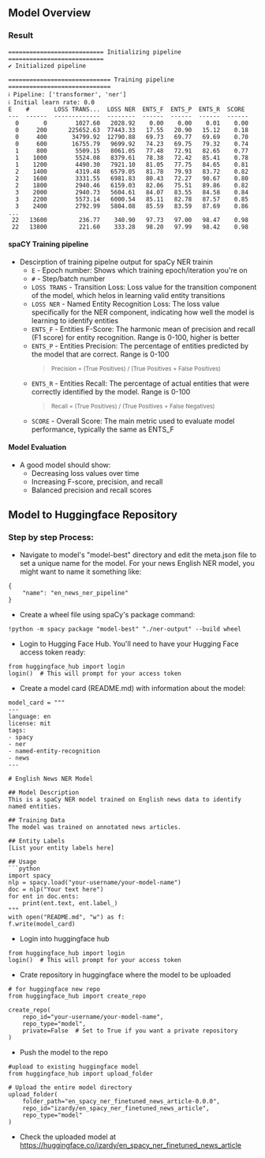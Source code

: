 ## Model Overview

### Result

```
=========================== Initializing pipeline ===========================
✔ Initialized pipeline

============================= Training pipeline =============================
ℹ Pipeline: ['transformer', 'ner']
ℹ Initial learn rate: 0.0
E    #       LOSS TRANS...  LOSS NER  ENTS_F  ENTS_P  ENTS_R  SCORE 
---  ------  -------------  --------  ------  ------  ------  ------
  0       0        1027.60   2028.92    0.00    0.00    0.01    0.00
  0     200      225652.63  77443.33   17.55   20.90   15.12    0.18
  0     400       34799.92  12790.88   69.73   69.77   69.69    0.70
  0     600       16755.79   9699.92   74.23   69.75   79.32    0.74
  1     800        5509.15   8061.05   77.48   72.91   82.65    0.77
  1    1000        5524.08   8379.61   78.38   72.42   85.41    0.78
  1    1200        4490.30   7921.10   81.05   77.75   84.65    0.81
  2    1400        4319.48   6579.05   81.78   79.93   83.72    0.82
  2    1600        3331.55   6981.83   80.43   72.27   90.67    0.80
  2    1800        2940.46   6159.03   82.06   75.51   89.86    0.82
  3    2000        2940.73   5604.61   84.07   83.55   84.58    0.84
  3    2200        5573.14   6000.54   85.11   82.78   87.57    0.85
  3    2400        2792.99   5804.08   85.59   83.59   87.69    0.86
...
 22   13600         236.77    340.90   97.73   97.00   98.47    0.98
 22   13800         221.60    333.28   98.20   97.99   98.42    0.98
 ```

#### spaCY Training pipeline
- Descirption of training pipelne output for spaCy NER trainin
  - ```E``` - Epoch number: Shows which training epoch/iteration you're on
  - ```#``` - Step/batch number
  - ```LOSS TRANS``` - Transition Loss: Loss value for the transition component of the model, which helos in learning valid entity transitions
  - ```LOSS NER``` - Named Entity Recognition Loss: The loss value specifically for the NER component, indicating how well the model is learning to identify entities
  - ```ENTS_F``` -  Entities F-Score: The harmonic mean of precision and recall (F1 score) for entity recognition. Range is 0-100, higher is better
  - ```ENTS_P``` -  Entities Precision: The percentage of entities predicted by the model that are correct. Range is 0-100
    > <sup> Precision = (True Positives) / (True Positives + False Positives)
  - ```ENTS_R``` - Entities Recall: The percentage of actual entities that were correctly identified by the model. Range is 0-100
    > <sup> Recall = (True Positives) / (True Positives + False Negatives)
  - ```SCORE``` - Overall Score: The main metric used to evaluate model performance, typically the same as ENTS_F

#### Model Evaluation
- A good model should show:
  - Decreasing loss values over time
  - Increasing F-score, precision, and recall
  - Balanced precision and recall scores

## Model to Huggingface Repository
### Step by step Process:
- Navigate to model's "model-best" directory and edit the meta.json file to set a unique name for the model. For your news English NER model, you might want to name it something like:
```
{
    "name": "en_news_ner_pipeline"
}
```
- Create a wheel file using spaCy's package command:
```
!python -m spacy package "model-best" "./ner-output" --build wheel
```
- Login to Hugging Face Hub. You'll need to have your Hugging Face access token ready:
```
from huggingface_hub import login
login()  # This will prompt for your access token
```
- Create a model card (README.md) with information about the model:
```
model_card = """
---
language: en
license: mit
tags:
- spacy
- ner
- named-entity-recognition
- news
---

# English News NER Model

## Model Description
This is a spaCy NER model trained on English news data to identify named entities.

## Training Data
The model was trained on annotated news articles.

## Entity Labels
[List your entity labels here]

## Usage
```python
import spacy
nlp = spacy.load("your-username/your-model-name")
doc = nlp("Your text here")
for ent in doc.ents:
    print(ent.text, ent.label_)
"""
with open("README.md", "w") as f:
f.write(model_card)
```
- Login into huggingface hub
```
from huggingface_hub import login
login()  # This will prompt for your access token
```
- Crate repository in huggingface where the model to be uploaded
```
# for huggingface new repo
from huggingface_hub import create_repo

create_repo(
    repo_id="your-username/your-model-name",
    repo_type="model",
    private=False  # Set to True if you want a private repository
)
```
- Push the model to the repo
```
#upload to existing huggingface model
from huggingface_hub import upload_folder

# Upload the entire model directory
upload_folder(
    folder_path="en_spacy_ner_finetuned_news_article-0.0.0",
    repo_id="izardy/en_spacy_ner_finetuned_news_article",
    repo_type="model"
)
```
- Check the uploaded model at https://huggingface.co/izardy/en_spacy_ner_finetuned_news_article

